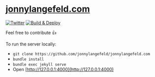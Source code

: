 <h1><a href="https://jonnylangefeld.com/" target="_blank">jonnylangefeld.com</a></h1>

[![Twitter](https://img.shields.io/badge/twitter-@jonnylangefeld-blue.svg)](http://twitter.com/jonnylangefeld)
[![Build & Deploy](https://github.com/jonnylangefeld/jonnylangefeld.com/actions/workflows/jekyll-gh-pages.yml/badge.svg)](https://github.com/jonnylangefeld/jonnylangefeld.com/actions/workflows/jekyll-gh-pages.yml)

Feel free to contribute 👍 

To run the server locally:

- `git clone https://github.com/jonnylangefeld/jonnylangefeld.com`
- `bundle install`
- `bundle exec jekyll serve`
- Open [http://127.0.0.1:4000](http://127.0.0.1:4000)
